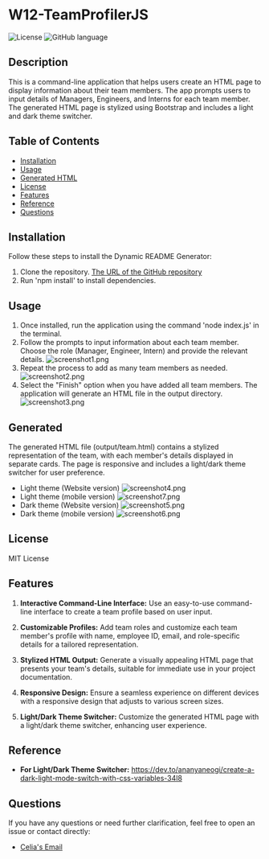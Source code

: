 # W12-TeamProfilerJS

![License](https://img.shields.io/badge/license-MIT-green)
![GitHub language](https://img.shields.io/github/languages/top/celia103/W12-TeamProfilerJS)

## Description

This is a command-line application that helps users create an HTML page to display information about their team members. The app prompts users to input details of Managers, Engineers, and Interns for each team member. The generated HTML page is stylized using Bootstrap and includes a light and dark theme switcher.

## Table of Contents

- [Installation](#installation)
- [Usage](#usage)
- [Generated HTML](#generated)
- [License](#license)
- [Features](#features)
- [Reference](#reference)
- [Questions](#questions)

## Installation

Follow these steps to install the Dynamic README Generator:

1. Clone the repository.
   <a href="https://github.com/celia103/W12-TeamProfilerJS" target="_blank">The URL of the GitHub repository</a>
2. Run 'npm install' to install dependencies.

## Usage

1. Once installed, run the application using the command 'node index.js' in the terminal.
2. Follow the prompts to input information about each team member. Choose the role (Manager, Engineer, Intern) and provide the relevant details.
   ![screenshot1.png](./screencaptures/W12-TeamProfilerJS-capture1.png)
3. Repeat the process to add as many team members as needed.
   ![screenshot2.png](./screencaptures/W12-TeamProfilerJS-capture2.png)
4. Select the "Finish" option when you have added all team members. The application will generate an HTML file in the output directory.
   ![screenshot3.png](./screencaptures/W12-TeamProfilerJS-capture3.png)

## Generated

The generated HTML file (output/team.html) contains a stylized representation of the team, with each member's details displayed in separate cards. The page is responsive and includes a light/dark theme switcher for user preference.

- Light theme (Website version)
  ![screenshot4.png](./screencaptures/W12-TeamProfilerJS-capture4.png)
- Light theme (mobile version)
  ![screenshot7.png](./screencaptures/W12-TeamProfilerJS-capture7.png)
- Dark theme (Website version)
  ![screenshot5.png](./screencaptures/W12-TeamProfilerJS-capture5.png)
- Dark theme (mobile version)
  ![screenshot6.png](./screencaptures/W12-TeamProfilerJS-capture6.png)

## License

MIT License

## Features

1. **Interactive Command-Line Interface:** Use an easy-to-use command-line interface to create a team profile based on user input.

2. **Customizable Profiles:** Add team roles and customize each team member's profile with name, employee ID, email, and role-specific details for a tailored representation.

3. **Stylized HTML Output:** Generate a visually appealing HTML page that presents your team's details, suitable for immediate use in your project documentation.

4. **Responsive Design:** Ensure a seamless experience on different devices with a responsive design that adjusts to various screen sizes.

5. **Light/Dark Theme Switcher:** Customize the generated HTML page with a light/dark theme switcher, enhancing user experience.

## Reference

- **For Light/Dark Theme Switcher:**
  <a href=" https://dev.to/ananyaneogi/create-a-dark-light-mode-switch-with-css-variables-34l8
  " target="_blank"> https://dev.to/ananyaneogi/create-a-dark-light-mode-switch-with-css-variables-34l8
  </a>

## Questions

If you have any questions or need further clarification, feel free to open an issue or contact directly:

- <a href="mailto:celiayych@gmail.com" target="_blank">Celia's Email</a>
